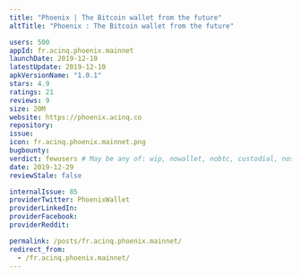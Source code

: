 ```yaml
---
title: "Phoenix | The Bitcoin wallet from the future"
altTitle: "Phoenix : The Bitcoin wallet from the future"

users: 500
appId: fr.acinq.phoenix.mainnet
launchDate: 2019-12-10
latestUpdate: 2019-12-10
apkVersionName: "1.0.1"
stars: 4.9
ratings: 21
reviews: 9
size: 20M
website: https://phoenix.acinq.co
repository: 
issue: 
icon: fr.acinq.phoenix.mainnet.png
bugbounty: 
verdict: fewusers # May be any of: wip, nowallet, nobtc, custodial, nosource, nonverifiable, verifiable, bounty
date: 2019-12-29
reviewStale: false

internalIssue: 85
providerTwitter: PhoenixWallet
providerLinkedIn: 
providerFacebook: 
providerReddit: 

permalink: /posts/fr.acinq.phoenix.mainnet/
redirect_from:
  - /fr.acinq.phoenix.mainnet/
---
```


